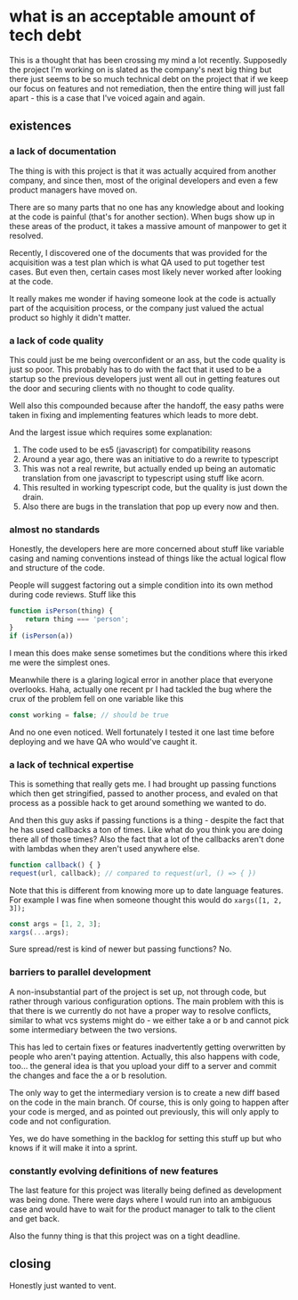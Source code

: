 # what is an acceptable amount of tech debt

This is a thought that has been crossing my mind a lot recently. Supposedly the project
I'm working on is slated as the company's next big thing but there just seems to
be so much technical debt on the project that if we keep our focus on features
and not remediation, then the entire thing will just fall apart - this is a case
that I've voiced again and again.

## existences

### a lack of documentation

The thing is with this project is that it was actually acquired from another company,
and since then, most of the original developers and even a few product managers have
moved on.

There are so many parts that no one has any knowledge about and looking at the code
is painful (that's for another section). When bugs show up in these areas of the
product, it takes a massive amount of manpower to get it resolved.

Recently, I discovered one of the documents that was provided for the acquisition
was a test plan which is what QA used to put together test cases. But even then,
certain cases most likely never worked after looking at the code.

It really makes me wonder if having someone look at the code is actually part of
the acquisition process, or the company just valued the actual product so highly
it didn't matter.

### a lack of code quality

This could just be me being overconfident or an ass, but the code quality is just
so poor. This probably has to do with the fact that it used to be a startup so
the previous developers just went all out in getting features out the door and securing
clients with no thought to code quality.

Well also this compounded because after the handoff, the easy paths were taken in
fixing and implementing features which leads to more debt.

And the largest issue which requires some explanation:

1. The code used to be es5 (javascript) for compatibility reasons
2. Around a year ago, there was an initiative to do a rewrite to typescript
3. This was not a real rewrite, but actually ended up being an automatic translation
   from one javascript to typescript using stuff like acorn.
4. This resulted in working typescript code, but the quality is just down the drain.
5. Also there are bugs in the translation that pop up every now and then.

### almost no standards

Honestly, the developers here are more concerned about stuff like variable casing
and naming conventions instead of things like the actual logical flow and structure
of the code.

People will suggest factoring out a simple condition into its own method during
code reviews. Stuff like this

```javascript
function isPerson(thing) {
    return thing === 'person';
}
if (isPerson(a))
```

I mean this does make sense sometimes but the conditions where this irked me were
the simplest ones.

Meanwhile there is a glaring logical error in another place that everyone overlooks.
Haha, actually one recent pr I had tackled the bug where the crux of the problem
fell on one variable like this

```javascript
const working = false; // should be true
```

And no one even noticed. Well fortunately I tested it one last time before deploying
and we have QA who would've caught it.

### a lack of technical expertise

This is something that really gets me. I had brought up passing functions which
then get stringified, passed to another process, and evaled on that process as a
possible hack to get around something we wanted to do.

And then this guy asks if passing functions is a thing - despite the fact that
he has used callbacks a ton of times. Like what do you think you are doing there
all of those times? Also the fact that a lot of the callbacks aren't done with
lambdas when they aren't used anywhere else.

```javascript
function callback() { }
request(url, callback); // compared to request(url, () => { })
```

Note that this is different from knowing more up to date language features. For example
I was fine when someone thought this would do `xargs([1, 2, 3]);`

```javascript
const args = [1, 2, 3];
xargs(...args);
```

Sure spread/rest is kind of newer but passing functions? No.

### barriers to parallel development

A non-insubstantial part of the project is set up, not through code, but rather through
various configuration options. The main problem with this is that there is we currently
do not have a proper way to resolve conflicts, similar to what vcs systems might
do - we either take a or b and cannot pick some intermediary between the two versions.

This has led to certain fixes or features inadvertently getting overwritten by people
who aren't paying attention. Actually, this also happens with code, too... the
general idea is that you upload your diff to a server and commit the changes and
face the a or b resolution.

The only way to get the intermediary version is to create a new diff based on the
code in the main branch. Of course, this is only going to happen after your code
is merged, and as pointed out previously, this will only apply to code and not
configuration.

Yes, we do have something in the backlog for setting this stuff up but who knows
if it will make it into a sprint.

### constantly evolving definitions of new features

The last feature for this project was literally being defined as development was
being done. There were days where I would run into an ambiguous case and would have
to wait for the product manager to talk to the client and get back.

Also the funny thing is that this project was on a tight deadline.

## closing

Honestly just wanted to vent.
